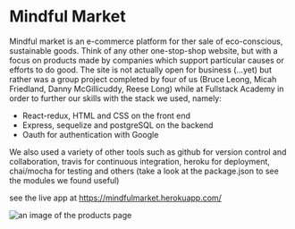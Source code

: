 # Mindful Market

Mindful market is an e-commerce platform for ther sale of eco-conscious, sustainable goods. Think of any other one-stop-shop website, but with a focus on products made by companies which support particular causes or efforts to do good. The site is not actually open for business (...yet) but rather was a group project completed by four of us (Bruce Leong, Micah Friedland, Danny McGillicuddy, Reese Long) while at Fullstack Academy in order to further our skills with the stack we used, namely:

- React-redux, HTML and CSS on the front end
- Express, sequelize and postgreSQL on the backend
- Oauth for authentication with Google

We also used a variety of other tools such as github for version control and collaboration, travis for continuous integration, heroku for deployment, chai/mocha for testing and others (take a look at the package.json to see the modules we found useful)

see the live app at https://mindfulmarket.herokuapp.com/



![an image of the products page](https://raw.githubusercontent.com/reese-long/mindfulMarket/demoPhoto.png)
